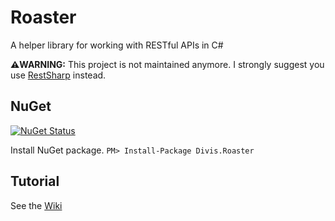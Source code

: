 # Roaster
A helper library for working with RESTful APIs in C#

**⚠️WARNING:** This project is not maintained anymore. I strongly suggest you use [RestSharp](https://restsharp.dev/) instead.

## NuGet

[![NuGet Status](https://img.shields.io/nuget/v/Divis.Roaster.svg?style=flat&label=Divis.Roaster)](https://www.nuget.org/packages/Divis.Roaster/)

Install NuGet package. `PM> Install-Package Divis.Roaster`

## Tutorial
See the [Wiki](https://github.com/michaldivis/roaster/wiki/Tutorial)
